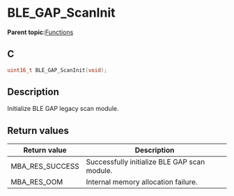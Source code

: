 # BLE\_GAP\_ScanInit

**Parent topic:**[Functions](GUID-0DD261BF-40D6-42CD-8806-9B93D259D1CC.md)

## C

```c
uint16_t BLE_GAP_ScanInit(void);
```

## Description

Initialize BLE GAP legacy scan module.

## Return values

|Return value|Description|
|------------|-----------|
|MBA\_RES\_SUCCESS|Successfully initialize BLE GAP scan module.|
|MBA\_RES\_OOM|Internal memory allocation failure.|

